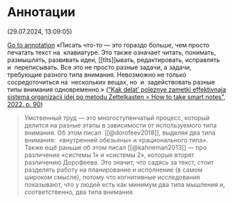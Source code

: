 # Аннотации

(29.07.2024, 13:09:05)

[Go to annotation](zotero://open-pdf/library/items/T2LLPC2E?page=90&annotation=T6J8MK38) «Писать что-то — это гораздо больше, чем просто печатать текст на  клавиатуре. Это также означает читать, понимать, размышлять, развивать идеи, [[tits]]ывать, редактировать, исправлять и  переписывать. Все это не просто разные задачи, а задачи, требующие разного типа внимания. Невозможно не только сосредоточиться на  нескольких вещах, но  и  задействовать разные типы внимания одновременно.» ([“Kak delatʹ poleznye zametki effektivnaja sistema organizacii idej po metodu Zettelkasten = How to take smart notes”, 2022, p. 90](zotero://select/library/items/ZWB758A6))

> Умственный труд — это многоступенчатый процесс, который делится на разные этапы в зависимости от используемого типа внимания. Об этом писал  [[@dorofeev2018]], выделяя два типа внимания:  «внутренней обезьяны» и «рационального типа». Также ещё раньше об этом писал [[@kahneman2013]] — про различение «системы 1» и «системы 2», которые вторят различению Дорофеева. Это значит, что садясь за текст, стоит разделять работу на планирование и исполнение (в самом широком смысле), потому что когнитивные исследования показывают, что у людей есть как минимум два типа мышления и, соответственно, два типа внимания.

